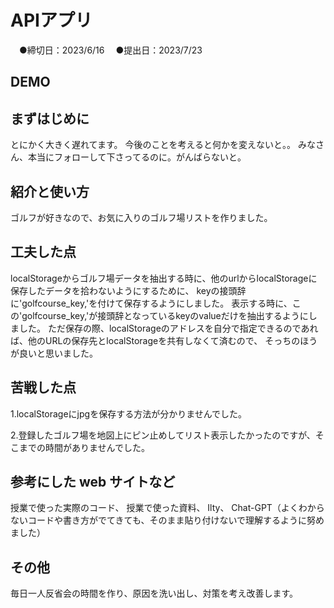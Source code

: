 # APIアプリ
　●締切日：2023/6/16
　●提出日：2023/7/23
## DEMO
## まずはじめに
とにかく大きく遅れてます。
今後のことを考えると何かを変えないと。。
みなさん、本当にフォローして下さってるのに。がんばらないと。

## 紹介と使い方
ゴルフが好きなので、お気に入りのゴルフ場リストを作りました。

## 工夫した点
localStorageからゴルフ場データを抽出する時に、他のurlからlocalStorageに保存したデータを拾わないようにするために、
keyの接頭辞に'golfcourse_key,'を付けて保存するようにしました。
表示する時に、この'golfcourse_key,'が接頭辞となっているkeyのvalueだけを抽出するようにしました。
ただ保存の際、localStorageのアドレスを自分で指定できるのであれば、他のURLの保存先とlocalStorageを共有しなくて済むので、
そっちのほうが良いと思いました。


## 苦戦した点
1.localStorageにjpgを保存する方法が分かりませんでした。

2.登録したゴルフ場を地図上にピン止めしてリスト表示したかったのですが、そこまでの時間がありませんでした。

## 参考にした web サイトなど
授業で使った実際のコード、
授業で使った資料、
Ilty、
Chat-GPT（よくわからないコードや書き方がでてきても、そのまま貼り付けないで理解するように努めました）

## その他
毎日一人反省会の時間を作り、原因を洗い出し、対策を考え改善します。
